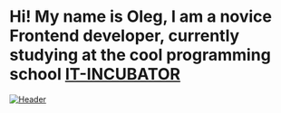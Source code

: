 # Hi! My name is Oleg, I am a novice Frontend developer, currently studying at the cool programming school [IT-INCUBATOR](https://it-incubator.io/)

[![Header](https://github.com/ArefevOleg)](./images/download.gif)






<!--
**ArefevOleg/ArefevOleg** is a ✨ _special_ ✨ repository because its `README.md` (this file) appears on your GitHub profile.

Here are some ideas to get you started:

- 🔭 I’m currently working on ...
- 🌱 I’m currently learning ...
- 👯 I’m looking to collaborate on ...
- 🤔 I’m looking for help with ...
- 💬 Ask me about ...
- 📫 How to reach me: ...
- 😄 Pronouns: ...
- ⚡ Fun fact: ...
-->
